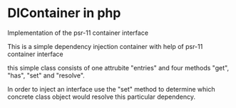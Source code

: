# DIContainer in php
Implementation of the psr-11 container interface 

This is a simple dependency injection container with help of psr-11 container interface

this simple class consists of one attrubite "entries" and four methods "get", "has", "set" and "resolve".

In order to inject an interface use the "set" method to determine which concrete class object would resolve this particular dependency.
